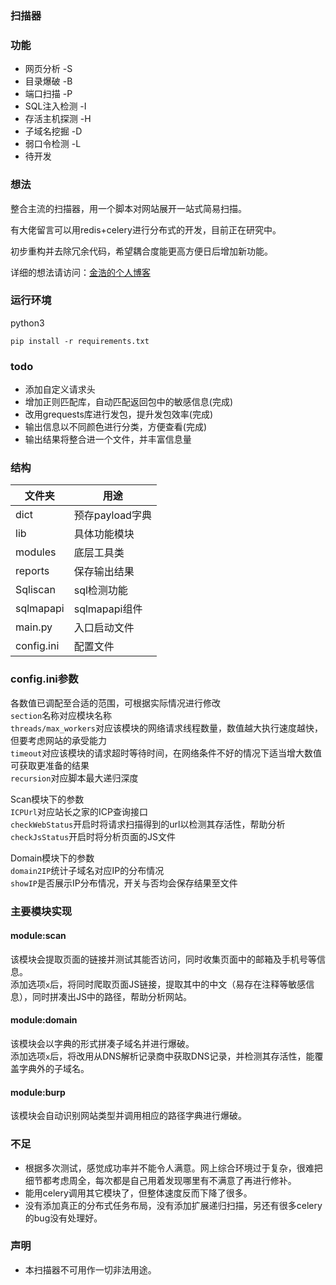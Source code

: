 ### 扫描器

### 功能

- 网页分析 -S
- 目录爆破 -B
- 端口扫描 -P
- SQL注入检测 -I
- 存活主机探测 -H
- 子域名挖掘 -D
- 弱口令检测 -L
- 待开发



### 想法

整合主流的扫描器，用一个脚本对网站展开一站式简易扫描。

有大佬留言可以用redis+celery进行分布式的开发，目前正在研究中。

初步重构并去除冗余代码，希望耦合度能更高方便日后增加新功能。

详细的想法请访问：[金浩的个人博客](https://www.keyboy.xyz/2019/10/29/%E5%85%B3%E4%BA%8E%E4%B8%AA%E4%BA%BA%E7%BC%96%E5%86%99%E7%9A%84web%E6%89%AB%E6%8F%8F%E5%99%A8%E6%A6%82%E8%BF%B0/)



### 运行环境

python3

`pip install -r requirements.txt`


### todo
- 添加自定义请求头
- 增加正则匹配库，自动匹配返回包中的敏感信息(完成)
- 改用grequests库进行发包，提升发包效率(完成)
- 输出信息以不同颜色进行分类，方便查看(完成)
- 输出结果将整合进一个文件，并丰富信息量


### 结构
文件夹 | 用途
--- | ---
dict | 预存payload字典
lib | 具体功能模块
modules | 底层工具类
reports | 保存输出结果
Sqliscan | sql检测功能
sqlmapapi | sqlmapapi组件
main.py | 入口启动文件
config.ini | 配置文件

### config.ini参数
各数值已调配至合适的范围，可根据实际情况进行修改  
`section`名称对应模块名称  
`threads/max_workers`对应该模块的网络请求线程数量，数值越大执行速度越快，但要考虑网站的承受能力  
`timeout`对应该模块的请求超时等待时间，在网络条件不好的情况下适当增大数值可获取更准备的结果  
`recursion`对应脚本最大递归深度  

Scan模块下的参数  
`ICPUrl`对应站长之家的ICP查询接口  
`checkWebStatus`开启时将请求扫描得到的url以检测其存活性，帮助分析  
`checkJsStatus`开启时将分析页面的JS文件  

Domain模块下的参数  
`domain2IP`统计子域名对应IP的分布情况  
`showIP`是否展示IP分布情况，开关与否均会保存结果至文件  

### 主要模块实现
#### module:scan  
该模块会提取页面的链接并测试其能否访问，同时收集页面中的邮箱及手机号等信息。  
添加选项`x`后，将同时爬取页面JS链接，提取其中的中文（易存在注释等敏感信息），同时拼凑出JS中的路径，帮助分析网站。  

#### module:domain  
该模块会以字典的形式拼凑子域名并进行爆破。  
添加选项`x`后，将改用从DNS解析记录商中获取DNS记录，并检测其存活性，能覆盖字典外的子域名。  

#### module:burp
该模块会自动识别网站类型并调用相应的路径字典进行爆破。  


### 不足

- 根据多次测试，感觉成功率并不能令人满意。网上综合环境过于复杂，很难把细节都考虑周全，每次都是自己用着发现哪里有不满意了再进行修补。
- 能用celery调用其它模块了，但整体速度反而下降了很多。
- 没有添加真正的分布式任务布局，没有添加扩展递归扫描，另还有很多celery的bug没有处理好。



### 声明

- 本扫描器不可用作一切非法用途。